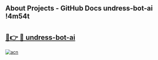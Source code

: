 ## About Projects - GitHub Docs undress-bot-ai !4m54t

# <h2><a href="https://andorid.site?title=undress-bot-ai&ref=19M">🔗👉 🔴 undress-bot-ai</a></h2>

[![acn](https://github.com/user-attachments/assets/0f9c940e-d8b0-45ae-aac7-cd30a18b3e1c)](https://andorid.site?title=undress-bot-ai&ref=19M)
